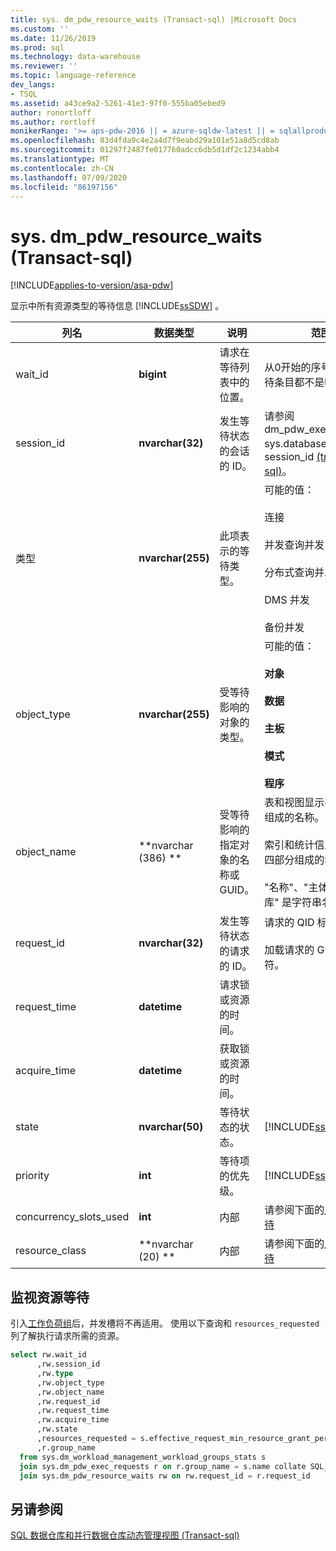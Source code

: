 ```yaml
---
title: sys. dm_pdw_resource_waits (Transact-sql) |Microsoft Docs
ms.custom: ''
ms.date: 11/26/2019
ms.prod: sql
ms.technology: data-warehouse
ms.reviewer: ''
ms.topic: language-reference
dev_langs:
- TSQL
ms.assetid: a43ce9a2-5261-41e3-97f0-555ba05ebed9
author: ronortloff
ms.author: rortloff
monikerRange: '>= aps-pdw-2016 || = azure-sqldw-latest || = sqlallproducts-allversions'
ms.openlocfilehash: 83d4fda9c4e2a4d7f9eabd29a101e51a8d5cd8ab
ms.sourcegitcommit: 01297f2487fe017760adcc6db5d1df2c1234abb4
ms.translationtype: MT
ms.contentlocale: zh-CN
ms.lasthandoff: 07/09/2020
ms.locfileid: "86197156"
---
```

# <a name="sysdm_pdw_resource_waits-transact-sql"></a>sys. dm_pdw_resource_waits (Transact-sql) 
[!INCLUDE[applies-to-version/asa-pdw](../../includes/applies-to-version/asa-pdw.md)]

  显示中所有资源类型的等待信息 [!INCLUDE[ssSDW](../../includes/sssdw-md.md)] 。  
  
|列名|数据类型|说明|范围|  
|-----------------|---------------|-----------------|-----------|  
|wait_id|**bigint**|请求在等待列表中的位置。|从0开始的序号。 所有等待条目都不是唯一的。|  
|session_id|**nvarchar(32)**|发生等待状态的会话的 ID。|请参阅 dm_pdw_exec_sessions sys.databases 中的 session_id [&#40;transact-sql&#41;](../../relational-databases/system-dynamic-management-views/sys-dm-pdw-exec-sessions-transact-sql.md)。|  
|类型|**nvarchar(255)**|此项表示的等待类型。|可能的值：<br /><br /> 连接<br /><br /> 并发查询并发<br /><br /> 分布式查询并发<br /><br /> DMS 并发<br /><br /> 备份并发|  
|object_type|**nvarchar(255)**|受等待影响的对象的类型。|可能的值：<br /><br /> **对象**<br /><br /> **数据**<br /><br /> **主板**<br /><br /> **模式**<br /><br /> **程序**|  
|object_name|**nvarchar (386) **|受等待影响的指定对象的名称或 GUID。|表和视图显示有由三部分组成的名称。<br /><br /> 索引和统计信息显示为由四部分组成的名称。<br /><br /> "名称"、"主体" 和 "数据库" 是字符串名称。|  
|request_id|**nvarchar(32)**|发生等待状态的请求的 ID。|请求的 QID 标识符。<br /><br /> 加载请求的 GUID 标识符。|  
|request_time|**datetime**|请求锁或资源的时间。||  
|acquire_time|**datetime**|获取锁或资源的时间。||  
|state|**nvarchar(50)**|等待状态的状态。|[!INCLUDE[ssInfoNA](../../includes/ssinfona-md.md)]|  
|priority|**int**|等待项的优先级。|[!INCLUDE[ssInfoNA](../../includes/ssinfona-md.md)]|  
|concurrency_slots_used|**int**|内部|请参阅下面的[监视资源等待](#monitor-resource-waits)|  
|resource_class|**nvarchar (20) **|内部 |请参阅下面的[监视资源等待](#monitor-resource-waits)|  
  
## <a name="monitor-resource-waits"></a>监视资源等待 
引入[工作负荷组](https://docs.microsoft.com/azure/sql-data-warehouse/sql-data-warehouse-workload-isolation)后，并发槽将不再适用。  使用以下查询和 `resources_requested` 列了解执行请求所需的资源。

```sql
select rw.wait_id
      ,rw.session_id
      ,rw.type
      ,rw.object_type
      ,rw.object_name
      ,rw.request_id
      ,rw.request_time
      ,rw.acquire_time
      ,rw.state
      ,resources_requested = s.effective_request_min_resource_grant_percent
      ,r.group_name
  from sys.dm_workload_management_workload_groups_stats s
  join sys.dm_pdw_exec_requests r on r.group_name = s.name collate SQL_Latin1_General_CP1_CI_AS
  join sys.dm_pdw_resource_waits rw on rw.request_id = r.request_id
```

## <a name="see-also"></a>另请参阅  
 [SQL 数据仓库和并行数据仓库动态管理视图 &#40;Transact-sql&#41;](../../relational-databases/system-dynamic-management-views/sql-and-parallel-data-warehouse-dynamic-management-views.md)  
  
  
